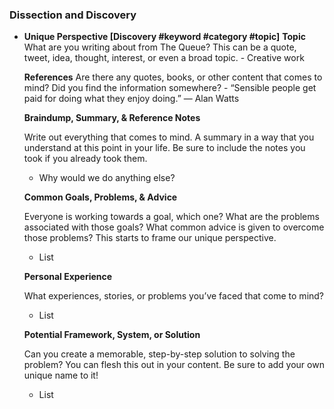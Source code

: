 ### Dissection and Discovery

- **Unique Perspective [Discovery #keyword #category #topic]**
  **Topic**
  What are you writing about from The Queue? This can be a quote, tweet, idea, thought, interest, or even a broad topic.
	  - Creative work

  **References**
  Are there any quotes, books, or other content that comes to mind? Did you find the information somewhere?
	  - “Sensible people get paid for doing what they enjoy doing.” — Alan Watts

  **Braindump, Summary, & Reference Notes**

  Write out everything that comes to mind. A summary in a way that you understand at this point in your life. Be sure to include the notes you took if you already took them.

  - Why would we do anything else?

  **Common Goals, Problems, & Advice**

  Everyone is working towards a goal, which one? What are the problems associated with those goals? What common advice is given to overcome those problems? This starts to frame our unique perspective.

  - List

  **Personal Experience**

  What experiences, stories, or problems you’ve faced that come to mind?

  - List

  **Potential Framework, System, or Solution**

  Can you create a memorable, step-by-step solution to solving the problem? You can flesh this out in your content. Be sure to add your own unique name to it!

  - List